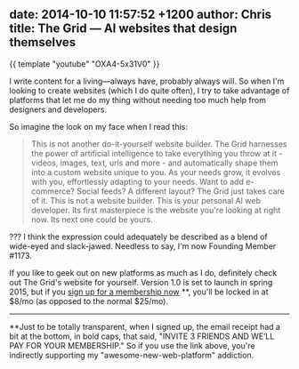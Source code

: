 date: 2014-10-10 11:57:52 +1200
author: Chris
title: The Grid — AI websites that design themselves
----

<!-- excerpt -->

{{ template "youtube" "OXA4-5x31V0" }}

I write content for a living—always have, probably always will. So when I'm looking to create websites (which I do quite often), I try to take advantage of platforms that let me do my thing without needing too much help from designers and developers. 

So imagine the look on my face when I read this:

<!-- /excerpt -->

>This is not another do-it-yourself website builder. The Grid harnesses the power of artificial intelligence to take everything you throw at it - videos, images, text, urls and more - and automatically shape them into a custom website unique to you. As your needs grow, it evolves with you, effortlessly adapting to your needs. Want to add e-commerce? Social feeds? A different layout? The Grid just takes care of it. This is not a website builder. This is your personal AI web developer. Its first masterpiece is the website you're looking at right now. Its next one could be yours.

??? I think the expression could adequately be described as a blend of wide-eyed and slack-jawed. Needless to say, I'm now Founding Member #1173.

If you like to geek out on new platforms as much as I do, definitely check out The Grid's website for yourself. Version 1.0 is set to launch in spring 2015, but if you [sign up for a membership now](https://thegrid.io/#1173) **, you'll be locked in at $8/mo (as opposed to the normal $25/mo).

***

**Just to be totally transparent, when I signed up, the email receipt had a bit at the bottom, in bold caps, that said, "INVITE 3 FRIENDS AND WE’LL PAY FOR YOUR MEMBERSHIP." So if you use the link above, you're indirectly supporting my "awesome-new-web-platform" addiction.

